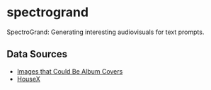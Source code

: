 # spectrogrand
SpectroGrand: Generating interesting audiovisuals for text prompts.

## Data Sources
- [Images that Could Be Album Covers](https://www.kaggle.com/datasets/imreallyjohn/imagesalbumcovers)
- [HouseX](https://github.com/Gariscat/HouseX)
